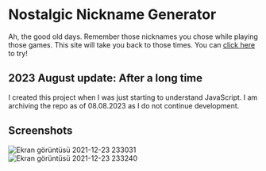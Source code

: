 # Nostalgic Nickname Generator

Ah, the good old days. Remember those nicknames you chose while playing those games. This site will take you back to those times. You can [click here](https://ubeydeozdmr.github.io/nostalgic-nickname-generator/) to try!

## 2023 August update: After a long time

I created this project when I was just starting to understand JavaScript. I am archiving the repo as of 08.08.2023 as I do not continue development.

## Screenshots

![Ekran görüntüsü 2021-12-23 233031](https://user-images.githubusercontent.com/89304966/147289427-d59a019a-247c-4d56-bf8a-6811661a3ebc.png)
![Ekran görüntüsü 2021-12-23 233240](https://user-images.githubusercontent.com/89304966/147289429-de9cedeb-d71e-4590-87ad-fdc4d99582dd.png)

